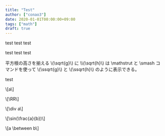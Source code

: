 ```yaml
---
title: "Test"
author: ["conao3"]
date: 2020-01-01T00:00:00+09:00
tags: ["math"]
draft: true
---
```


test test test

test test test

平方根の高さを揃える \\(\sqrt{g}\\) に \\\\(\sqrt{h}\\) は \mathstrut と \smash コマンドを使って \\(\ssqrt{g}\\) と \\(\ssqrt{h}\\) のように表示できる。

test

\\[a\\]

\\[\RR\\]

\\[\div a\\]

\\[\sin(\frac{a}{b})\\]

\\[a \between b\\]
